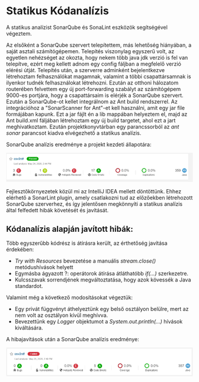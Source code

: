 # Statikus Kódanalízis

A statikus analízist SonarQube és SonaLint eszközök segítségével végeztem.

Az elsőként a SonarQube szervert telepítettem, más lehetőség hiányában, a saját asztali számítógépemen. Telepítés viszonylag egyszerű volt, az egyetlen nehézséget az okozta, hogy nekem több java jdk verzió is fel van telepítve, ezért meg kellett adnom egy config fáljban a megfelelő verzió elérési útját.
Telepítés után, a szerverre adminként bejelentkezve létrehoztam felhasználókat magamnak, valamint a többi csapattársamnak is ilyenkor tudnék felhasználokat létrehozni. Ezután az otthoni hálozatom routerében felvettem egy új port-forwarding szabályt az számítógépem 9000-es portjára, hogy a csapattársaim is elérjék a SonarQube szervert. 
Ezután a SonarQube-ot kellet integrálnom az Ant build rendszerrel. Az integrációhoz a "SonarScanner for Ant"-et kell használni, amit egy jar file formájában kapunk. Ezt a jar fájlt én a lib mappában helyeztem el, majd az Ant build.xml fáljában létrehoztam egy új build targetet, ahol ezt a jart meghivatkoztam. Ezután projektkonyvtárban egy parancssorból az _ant sonar_ parancsot kiadva elvégezhető a statikus analízis.

SonarQube analízis eredménye a projekt kezdeti állapotára:

![](/doc/static_analysis/sonarqube1.png)

Fejlesztőkörnyezetek közül mi az IntelliJ IDEA mellett döntöttünk. Ehhez elérhető a SonarLint plugin, amely csatlakozni tud az előzőekben létrehozott SonarQube szerverhez, és így jelentősen megkönnyíti a statikus analízis által felfedett hibák követését és javítását. 

## Kódanalízis alapján javított hibák:

Több egyszerűbb kódrész is átírásra került, az érthetőség javítása érdekében:
 - _Try with Resources_ bevezetése a manuális _stream.close()_ metódushívások helyett
 - Egymásba ágyazott ?: operátorok átírása átláthatóbb _if(...)_ szerkezetre.
 - Kulcsszavak sorrendjének megváltoztatása, hogy azok kövessék a Java standardot.

 Valamint még a következő modosításokat végeztük:
  - Egy privát függvényt áthelyeztünk egy belső osztályon belülre, mert az nem volt az osztályon kívül meghívva.
  - Bevezettünk egy _Logger_ objektumot a _System.out.println(...)_ hívások kiváltására.

  A hibajavítások után a SonarQube analízis eredménye:

  ![](/doc/static_analysis/sonarqube2.png)